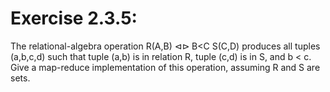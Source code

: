 # Exercise 2.3.5:

The relational-algebra operation R(A,B) ⊲⊳ B<C S(C,D) produces all tuples (a,b,c,d) 
such that tuple (a,b) is in relation R, tuple (c,d) is in S,
and b < c. Give a map-reduce implementation of this operation, assuming R and S are sets.
